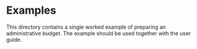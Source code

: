 # Examples
This directory contains a single worked example of preparing an administrative
budget. The example should be used together with the user guide.

